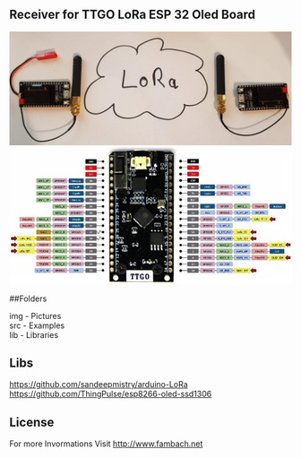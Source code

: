 ## Receiver for TTGO LoRa ESP 32 Oled Board
<img src="img/20210125_180431.jpg" /><br>
<img src="img/TTGO-LoRa-Board-Pinout.jpg" />

##Folders

img - Pictures <br>
src - Examples <br>
lib - Libraries <br>

## Libs
https://github.com/sandeepmistry/arduino-LoRa <br>
https://github.com/ThingPulse/esp8266-oled-ssd1306


## License 
For more Invormations Visit http://www.fambach.net
